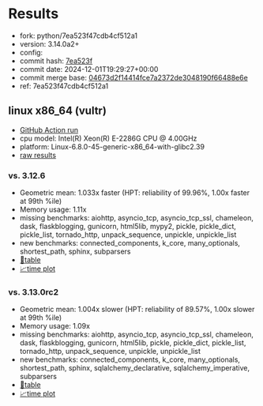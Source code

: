 # Results

- fork: python/7ea523f47cdb4cf512a1
- version: 3.14.0a2+
- config: 
- commit hash: [7ea523f](https://github.com/python/cpython/commit/7ea523f)
- commit date: 2024-12-01T19:29:27+00:00
- commit merge base: [04673d2f14414fce7a2372de3048190f66488e6e](https://github.com/python/cpython/commit/04673d2f14414fce7a2372de3048190f66488e6e)
- ref: 7ea523f47cdb4cf512a1

## linux x86_64 (vultr)

- [GitHub Action run](https://github.com/facebookexperimental/free-threading-benchmarking/actions/runs/12110442594)
- cpu model: Intel(R) Xeon(R) E-2286G CPU @ 4.00GHz
- platform: Linux-6.8.0-45-generic-x86_64-with-glibc2.39
- [raw results](bm-20241201-vultr-x86_64-python-7ea523f47cdb4cf512a1-3.14.0a2%2B-7ea523f.json)

### vs. 3.12.6

- Geometric mean: 1.033x faster (HPT: reliability of 99.96%, 1.00x faster at 99th %ile)
- Memory usage: 1.11x
- missing benchmarks: aiohttp, asyncio_tcp, asyncio_tcp_ssl, chameleon, dask, flaskblogging, gunicorn, html5lib, mypy2, pickle, pickle_dict, pickle_list, tornado_http, unpack_sequence, unpickle, unpickle_list
- new benchmarks: connected_components, k_core, many_optionals, shortest_path, sphinx, subparsers
- [📄table](bm-20241201-vultr-x86_64-python-7ea523f47cdb4cf512a1-3.14.0a2%2B-7ea523f-vs-3.12.6.md)
- [📈time plot](bm-20241201-vultr-x86_64-python-7ea523f47cdb4cf512a1-3.14.0a2%2B-7ea523f-vs-3.12.6.svg)

### vs. 3.13.0rc2

- Geometric mean: 1.004x slower (HPT: reliability of 89.57%, 1.00x slower at 99th %ile)
- Memory usage: 1.09x
- missing benchmarks: aiohttp, asyncio_tcp, asyncio_tcp_ssl, chameleon, dask, flaskblogging, gunicorn, html5lib, pickle, pickle_dict, pickle_list, tornado_http, unpack_sequence, unpickle, unpickle_list
- new benchmarks: connected_components, k_core, many_optionals, shortest_path, sphinx, sqlalchemy_declarative, sqlalchemy_imperative, subparsers
- [📄table](bm-20241201-vultr-x86_64-python-7ea523f47cdb4cf512a1-3.14.0a2%2B-7ea523f-vs-3.13.0rc2.md)
- [📈time plot](bm-20241201-vultr-x86_64-python-7ea523f47cdb4cf512a1-3.14.0a2%2B-7ea523f-vs-3.13.0rc2.svg)

